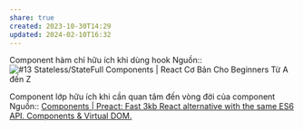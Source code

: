 ```yaml
---
share: true
created: 2023-10-30T14:29
updated: 2024-02-10T16:32
---
```

Component hàm chỉ hữu ích khi dùng hook
Nguồn:: ![#13 Stateless/StateFull Components | React Cơ Bản Cho Beginners Từ A đến Z](https://youtu.be/geRMeU1JExk?si=WrqoU8GRdyT7po1S)

Component lớp hữu ích khi cần quan tâm đến vòng đời của component
Nguồn:: [Components | Preact: Fast 3kb React alternative with the same ES6 API. Components & Virtual DOM.](https://preactjs.com/tutorial/03-components/)